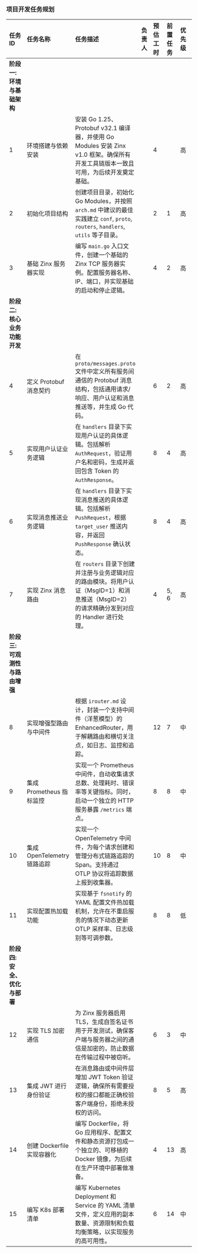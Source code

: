 ### 项目开发任务规划

| 任务ID | 任务名称 | 任务描述 | 负责人 | 预估工时 | 前置任务 | 优先级 | 当前状态 |
| :--- | :--- | :--- | :--- | :--- | :--- | :--- | :--- |
| **阶段一: 环境与基础架构** |
| 1 | 环境搭建与依赖安装 | 安装 Go 1.25、Protobuf v32.1 编译器，并使用 Go Modules 安装 Zinx v1.0 框架。确保所有开发工具链版本一致且可用，为后续开发奠定基础。 | | 4 | | 高 | 待开始 |
| 2 | 初始化项目结构 | 创建项目目录，初始化 Go Modules，并按照 `arch.md` 中建议的最佳实践建立 `conf`, `proto`, `routers`, `handlers`, `utils` 等子目录。 | | 2 | 1 | 高 | 待开始 |
| 3 | 基础 Zinx 服务器实现 | 编写 `main.go` 入口文件，创建一个基础的 Zinx TCP 服务器实例。配置服务器名称、IP、端口，并实现基础的启动和停止逻辑。 | | 4 | 2 | 高 | 待开始 |
| **阶段二: 核心业务功能开发** |
| 4 | 定义 Protobuf 消息契约 | 在 `proto/messages.proto` 文件中定义所有服务间通信的 Protobuf 消息结构，包括通用请求/响应、用户认证和消息推送等，并生成 Go 代码。 | | 6 | 2 | 高 | 待开始 |
| 5 | 实现用户认证业务逻辑 | 在 `handlers` 目录下实现用户认证的具体逻辑。包括解析 `AuthRequest`，验证用户名和密码，生成并返回包含 Token 的 `AuthResponse`。 | | 8 | 4 | 高 | 待开始 |
| 6 | 实现消息推送业务逻辑 | 在 `handlers` 目录下实现消息推送的具体逻辑。包括解析 `PushRequest`，根据 `target_user` 推送内容，并返回 `PushResponse` 确认状态。 | | 8 | 4 | 高 | 待开始 |
| 7 | 实现 Zinx 消息路由 | 在 `routers` 目录下创建并注册与业务逻辑对应的路由模块。将用户认证（MsgID=1）和消息推送（MsgID=2）的请求精确分发到对应的 Handler 进行处理。 | | 4 | 5, 6 | 高 | 待开始 |
| **阶段三: 可观测性与路由增强** |
| 8 | 实现增强型路由与中间件 | 根据 `irouter.md` 设计，封装一个支持中间件（洋葱模型）的 EnhancedRouter，用于解耦路由和横切关注点，如日志、监控和追踪。 | | 12 | 7 | 中 | 待开始 |
| 9 | 集成 Prometheus 指标监控 | 实现一个 Prometheus 中间件，自动收集请求总数、处理耗时、错误率等关键指标。同时，启动一个独立的 HTTP 服务暴露 `/metrics` 端点。 | | 8 | 8 | 中 | 待开始 |
| 10 | 集成 OpenTelemetry 链路追踪 | 实现一个 OpenTelemetry 中间件，为每个请求创建和管理分布式链路追踪的 Span。支持通过 OTLP 协议将追踪数据上报到收集器。 | | 10 | 8 | 中 | 待开始 |
| 11 | 实现配置热加载功能 | 实现基于 `fsnotify` 的 YAML 配置文件热加载机制，允许在不重启服务的情况下动态更新 OTLP 采样率、日志级别等可调参数。 | | 8 | 8 | 低 | 待开始 |
| **阶段四: 安全、优化与部署** |
| 12 | 实现 TLS 加密通信 | 为 Zinx 服务器启用 TLS，生成自签名证书用于开发测试，确保客户端与服务器之间的通信是加密的，防止数据在传输过程中被窃听。 | | 6 | 3 | 中 | 待开始 |
| 13 | 集成 JWT 进行身份验证 | 在消息路由或中间件层增加 JWT Token 验证逻辑，确保所有需要授权的接口都能正确校验客户端身份，拒绝未授权的访问。 | | 8 | 5 | 高 | 待开始 |
| 14 | 创建 Dockerfile 实现容器化 | 编写 Dockerfile，将 Go 应用程序、配置文件和静态资源打包成一个独立的、可移植的 Docker 镜像，为后续在生产环境中部署做准备。 | | 4 | 13 | 高 | 待开始 |
| 15 | 编写 K8s 部署清单 | 编写 Kubernetes Deployment 和 Service 的 YAML 清单文件，定义应用的副本数量、资源限制和负载均衡策略，以实现服务的高可用性。 | | 6 | 14 | 中 | 待开始 |
